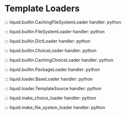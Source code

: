 # Template Loaders

::: liquid.builtin.CachingFileSystemLoader
    handler: python

::: liquid.builtin.FileSystemLoader
    handler: python

::: liquid.builtin.DictLoader
    handler: python

::: liquid.builtin.ChoiceLoader
    handler: python

::: liquid.builtin.CachingChoiceLoader
    handler: python

::: liquid.builtin.PackageLoader
    handler: python

::: liquid.loader.BaseLoader
    handler: python

::: liquid.loader.TemplateSource
    handler: python

::: liquid.make_choice_loader
    handler: python

::: liquid.make_file_system_loader
    handler: python
